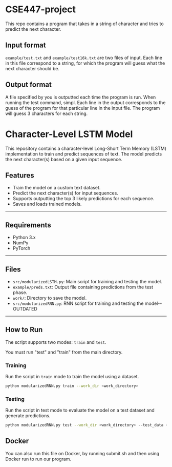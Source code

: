 # CSE447-project

This repo contains a program that takes in a string of character and tries to predict the next character.

## Input format

`example/test.txt` and `example/test16k.txt` are two files of input.
Each line in this file correspond to a string, for which the program will guess what the next character should be.

## Output format

A file specified by you is outputted each time the program is run. When running the test command, simpl. Each line in the output corresponds to the guess of the program for that particular line in the input file. The program will guess 3 characters for each string.

# Character-Level LSTM Model

This repository contains a character-level Long-Short Term Memory (LSTM) implementation to train and predict sequences of text. The model predicts the next character(s) based on a given input sequence.

## Features
- Train the model on a custom text dataset.
- Predict the next character(s) for input sequences.
- Supports outputting the top 3 likely predictions for each sequence.
- Saves and loads trained models.

---

## Requirements

- Python 3.x
- NumPy
- PyTorch

---

## Files

- `src/modularizedLSTM.py`: Main script for training and testing the model.
- `example/preds.txt`: Output file containing predictions from the test phase.
- `work/`: Directory to save the model.
- `src/modularizedRNN.py`: RNN script for training and testing the model--OUTDATED

---

## How to Run

The script supports two modes: `train` and `test`.

You must run "test" and "train" from the main directory.

### **Training**

Run the script in `train` mode to train the model using a dataset.

```bash
python modularizedRNN.py train --work_dir <work_directory>
```

### **Testing**
Run the script in test mode to evaluate the model on a test dataset and generate predictions.

```bash
python modularizedRNN.py test --work_dir <work_directory> --test_data <test_file> --test_output <output_file>
```
## Docker
You can also run this file on Docker, by running submit.sh and then using Docker run to run our program.